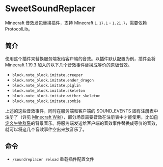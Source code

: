 # SweetSoundReplacer

Minecraft 音效发包替换插件，支持 Minecraft `1.17.1` - `1.21.7`，需要依赖 ProtocolLib。

## 简介

使用这个插件来替换服务端发给客户端的音效。以插件默认配置为例，插件会将 Minecraft 1.19.3 加入的以下几个音效事件替换成等价的原版音效。
+ `block.note_block.imitate.creeper`
+ `block.note_block.imitate.ender_dragon`
+ `block.note_block.imitate.piglin`
+ `block.note_block.imitate.skeleton`
+ `block.note_block.imitate.wither_skeleton`
+ `block.note_block.imitate.zombie`

上述的这些音效事件，同时在服务端和客户端的 SOUND_EVENTS 固有注册表中注册了（详见 [Minecraft Wiki](https://zh.minecraft.wiki/w/Java%E7%89%88%E5%A3%B0%E9%9F%B3%E4%BA%8B%E4%BB%B6)），部分场景需要音效在注册表中才能使用，比如[自定义生物群系](https://zh.minecraft.wiki/w/%E7%94%9F%E7%89%A9%E7%BE%A4%E7%B3%BB%E6%95%B0%E6%8D%AE%E6%A0%BC%E5%BC%8F)的背景音乐。将服务端发送给客户端的音效事件替换成等价的音效，就可以将这几个音效事件空出来放音乐了。

## 命令

+ `/soundreplacer reload` 重载插件配置文件

